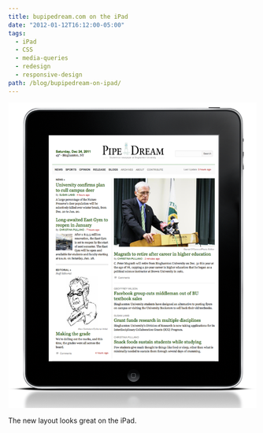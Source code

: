 ```yaml
---
title: bupipedream.com on the iPad
date: "2012-01-12T16:12:00-05:00"
tags:
  - iPad
  - CSS
  - media-queries
  - redesign
  - responsive-design
path: /blog/bupipedream-on-ipad/
---
```


![Pipe Dream on an iPad](./pd-ipad.png)

The new layout looks great on the iPad.
